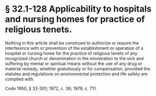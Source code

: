 # § 32.1-128 Applicability to hospitals and nursing homes for practice of religious tenets.

<p>Nothing in this article shall be construed to authorize or require the interference with or prevention of the establishment or operation of a hospital or nursing home for the practice of religious tenets of any recognized church or denomination in the ministration to the sick and suffering by mental or spiritual means without the use of any drug or material remedy, whether gratuitously or for compensation, provided the statutes and regulations on environmental protection and life safety are complied with.</p><p>Code 1950, § 32-301; 1972, c. 36; 1979, c. 711.</p>
